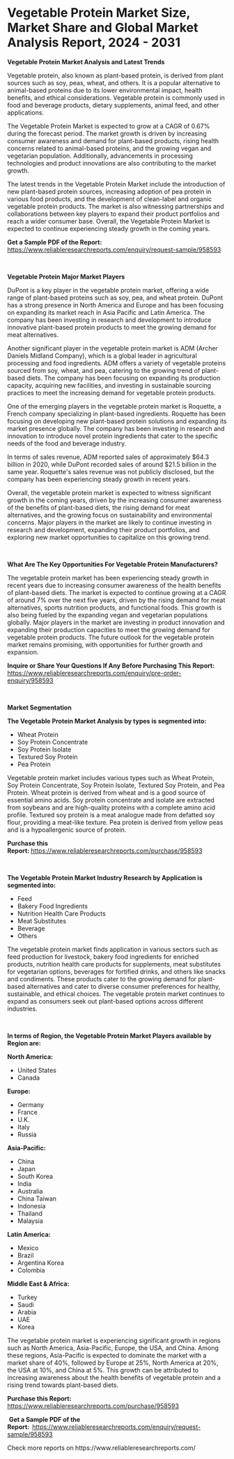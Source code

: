 <p><h1>Vegetable Protein Market Size, Market Share and Global Market Analysis Report, 2024 - 2031</h1></p><p><strong>Vegetable Protein Market Analysis and Latest Trends</strong></p>
<p><p>Vegetable protein, also known as plant-based protein, is derived from plant sources such as soy, peas, wheat, and others. It is a popular alternative to animal-based proteins due to its lower environmental impact, health benefits, and ethical considerations. Vegetable protein is commonly used in food and beverage products, dietary supplements, animal feed, and other applications.</p><p>The Vegetable Protein Market is expected to grow at a CAGR of 0.67% during the forecast period. The market growth is driven by increasing consumer awareness and demand for plant-based products, rising health concerns related to animal-based proteins, and the growing vegan and vegetarian population. Additionally, advancements in processing technologies and product innovations are also contributing to the market growth.</p><p>The latest trends in the Vegetable Protein Market include the introduction of new plant-based protein sources, increasing adoption of pea protein in various food products, and the development of clean-label and organic vegetable protein products. The market is also witnessing partnerships and collaborations between key players to expand their product portfolios and reach a wider consumer base. Overall, the Vegetable Protein Market is expected to continue experiencing steady growth in the coming years.</p></p>
<p><strong>Get a Sample PDF of the Report:&nbsp;</strong> <a href="https://www.reliableresearchreports.com/enquiry/request-sample/958593">https://www.reliableresearchreports.com/enquiry/request-sample/958593</a></p>
<p>&nbsp;</p>
<p><strong>Vegetable Protein Major Market Players</strong></p>
<p><p>DuPont is a key player in the vegetable protein market, offering a wide range of plant-based proteins such as soy, pea, and wheat protein. DuPont has a strong presence in North America and Europe and has been focusing on expanding its market reach in Asia Pacific and Latin America. The company has been investing in research and development to introduce innovative plant-based protein products to meet the growing demand for meat alternatives.</p><p>Another significant player in the vegetable protein market is ADM (Archer Daniels Midland Company), which is a global leader in agricultural processing and food ingredients. ADM offers a variety of vegetable proteins sourced from soy, wheat, and pea, catering to the growing trend of plant-based diets. The company has been focusing on expanding its production capacity, acquiring new facilities, and investing in sustainable sourcing practices to meet the increasing demand for vegetable protein products.</p><p>One of the emerging players in the vegetable protein market is Roquette, a French company specializing in plant-based ingredients. Roquette has been focusing on developing new plant-based protein solutions and expanding its market presence globally. The company has been investing in research and innovation to introduce novel protein ingredients that cater to the specific needs of the food and beverage industry.</p><p>In terms of sales revenue, ADM reported sales of approximately $64.3 billion in 2020, while DuPont recorded sales of around $21.5 billion in the same year. Roquette's sales revenue was not publicly disclosed, but the company has been experiencing steady growth in recent years.</p><p>Overall, the vegetable protein market is expected to witness significant growth in the coming years, driven by the increasing consumer awareness of the benefits of plant-based diets, the rising demand for meat alternatives, and the growing focus on sustainability and environmental concerns. Major players in the market are likely to continue investing in research and development, expanding their product portfolios, and exploring new market opportunities to capitalize on this growing trend.</p></p>
<p>&nbsp;</p>
<p><strong>What Are The Key Opportunities For Vegetable Protein Manufacturers?</strong></p>
<p><p>The vegetable protein market has been experiencing steady growth in recent years due to increasing consumer awareness of the health benefits of plant-based diets. The market is expected to continue growing at a CAGR of around 7% over the next five years, driven by the rising demand for meat alternatives, sports nutrition products, and functional foods. This growth is also being fueled by the expanding vegan and vegetarian populations globally. Major players in the market are investing in product innovation and expanding their production capacities to meet the growing demand for vegetable protein products. The future outlook for the vegetable protein market remains promising, with opportunities for further growth and expansion.</p></p>
<p><strong>Inquire or Share Your Questions If Any Before Purchasing This Report:</strong> <a href="https://www.reliableresearchreports.com/enquiry/pre-order-enquiry/958593">https://www.reliableresearchreports.com/enquiry/pre-order-enquiry/958593</a></p>
<p>&nbsp;</p>
<p><strong>Market Segmentation</strong></p>
<p><strong>The Vegetable Protein Market Analysis by types is segmented into:</strong></p>
<p><ul><li>Wheat Protein</li><li>Soy Protein Concentrate</li><li>Soy Protein Isolate</li><li>Textured Soy Protein</li><li>Pea Protein</li></ul></p>
<p><p>Vegetable protein market includes various types such as Wheat Protein, Soy Protein Concentrate, Soy Protein Isolate, Textured Soy Protein, and Pea Protein. Wheat protein is derived from wheat and is a good source of essential amino acids. Soy protein concentrate and isolate are extracted from soybeans and are high-quality proteins with a complete amino acid profile. Textured soy protein is a meat analogue made from defatted soy flour, providing a meat-like texture. Pea protein is derived from yellow peas and is a hypoallergenic source of protein.</p></p>
<p><strong>Purchase this Report:&nbsp;</strong><a href="https://www.reliableresearchreports.com/purchase/958593">https://www.reliableresearchreports.com/purchase/958593</a></p>
<p>&nbsp;</p>
<p><strong>The Vegetable Protein Market Industry Research by Application is segmented into:</strong></p>
<p><ul><li>Feed</li><li>Bakery Food Ingredients</li><li>Nutrition Health Care Products</li><li>Meat Substitutes</li><li>Beverage</li><li>Others</li></ul></p>
<p><p>The vegetable protein market finds application in various sectors such as feed production for livestock, bakery food ingredients for enriched products, nutrition health care products for supplements, meat substitutes for vegetarian options, beverages for fortified drinks, and others like snacks and condiments. These products cater to the growing demand for plant-based alternatives and cater to diverse consumer preferences for healthy, sustainable, and ethical choices. The vegetable protein market continues to expand as consumers seek out plant-based options across different industries.</p></p>
<p>&nbsp;</p>
<p><strong>In terms of Region, the Vegetable Protein Market Players available by Region are:</strong></p>
<p>
    <p> <strong> North America: </strong>
        <ul>
            <li>United States</li>
            <li>Canada</li>
        </ul>
        </p> 
    <p> <strong> Europe: </strong>
        <ul>
            <li>Germany</li>
            <li>France</li>
            <li>U.K.</li>
            <li>Italy</li>
            <li>Russia</li>
        </ul>
        </p> 
    <p> <strong> Asia-Pacific: </strong>
        <ul>
            <li>China</li>
            <li>Japan</li>
            <li>South Korea</li>
            <li>India</li>
            <li>Australia</li>
            <li>China Taiwan</li>
            <li>Indonesia</li>
            <li>Thailand</li>
            <li>Malaysia</li>
        </ul>
        </p> 
    <p> <strong> Latin America: </strong>
        <ul>
            <li>Mexico</li>
            <li>Brazil</li>
            <li>Argentina Korea</li>
            <li>Colombia</li>
        </ul>
        </p> 
    <p> <strong> Middle East & Africa: </strong>
        <ul>
            <li>Turkey</li>
            <li>Saudi</li>
            <li>Arabia</li>
            <li>UAE</li>
            <li>Korea</li>
        </ul>
    </p>
    </p>
<p><p>The vegetable protein market is experiencing significant growth in regions such as North America, Asia-Pacific, Europe, the USA, and China. Among these regions, Asia-Pacific is expected to dominate the market with a market share of 40%, followed by Europe at 25%, North America at 20%, the USA at 10%, and China at 5%. This growth can be attributed to increasing awareness about the health benefits of vegetable protein and a rising trend towards plant-based diets.</p></p>
<p><strong>Purchase this Report: </strong><a href="https://www.reliableresearchreports.com/purchase/958593">https://www.reliableresearchreports.com/purchase/958593</a></p>
<p>&nbsp;<strong>Get a Sample PDF of the Report:&nbsp;&nbsp;</strong><a href="https://www.reliableresearchreports.com/enquiry/request-sample/958593">https://www.reliableresearchreports.com/enquiry/request-sample/958593</a></p>
<p><strong></strong></p>
<p>Check more reports on https://www.reliableresearchreports.com/</p>